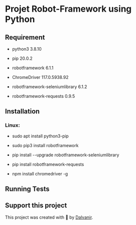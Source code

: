 # Projet Robot-Framework using Python

## Requirement
- python3                        3.8.10
* pip                            20.0.2
+ robotframework                 6.1.1  
- ChromeDriver                   117.0.5938.92
* robotframework-seleniumlibrary 6.1.2 
+ robotframework-requests        0.9.5
## Installation
### Linux:
- sudo apt install python3-pip
* sudo pip3 install robotframework
+ pip install --upgrade robotframework-seleniumlibrary
- pip install robotframework-requests
+ npm install chromedriver -g
## Running Tests



## Support this project


This project was created with 💚 by [Dalvanir](https://www.linkedin.com/in/dalvanir-vieira-da-silva-7715a5191/).
